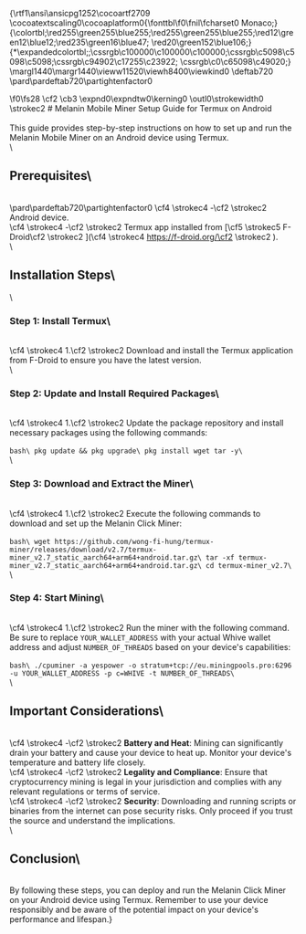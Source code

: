 {\rtf1\ansi\ansicpg1252\cocoartf2709
\cocoatextscaling0\cocoaplatform0{\fonttbl\f0\fnil\fcharset0 Monaco;}
{\colortbl;\red255\green255\blue255;\red255\green255\blue255;\red12\green12\blue12;\red235\green16\blue47;
\red20\green152\blue106;}
{\*\expandedcolortbl;;\cssrgb\c100000\c100000\c100000;\cssrgb\c5098\c5098\c5098;\cssrgb\c94902\c17255\c23922;
\cssrgb\c0\c65098\c49020;}
\margl1440\margr1440\vieww11520\viewh8400\viewkind0
\deftab720
\pard\pardeftab720\partightenfactor0

\f0\fs28 \cf2 \cb3 \expnd0\expndtw0\kerning0
\outl0\strokewidth0 \strokec2 # Melanin Mobile Miner Setup Guide for Termux on Android\
\
This guide provides step-by-step instructions on how to set up and run the Melanin Mobile Miner on an Android device using Termux.\
\
## Prerequisites\
\
\pard\pardeftab720\partightenfactor0
\cf4 \strokec4 -\cf2 \strokec2  Android device.\
\cf4 \strokec4 -\cf2 \strokec2  Termux app installed from [\cf5 \strokec5 F-Droid\cf2 \strokec2 ](\cf4 \strokec4 https://f-droid.org/\cf2 \strokec2 ).\
\
## Installation Steps\
\
### Step 1: Install Termux\
\
\cf4 \strokec4 1.\cf2 \strokec2  Download and install the Termux application from F-Droid to ensure you have the latest version.\
\
### Step 2: Update and Install Required Packages\
\
\cf4 \strokec4 1.\cf2 \strokec2  Update the package repository and install necessary packages using the following commands:\
\
    ```bash\
    pkg update && pkg upgrade\
    pkg install wget tar -y\
    ```\
\
### Step 3: Download and Extract the Miner\
\
\cf4 \strokec4 1.\cf2 \strokec2  Execute the following commands to download and set up the Melanin Click Miner:\
\
    ```bash\
    wget https://github.com/wong-fi-hung/termux-miner/releases/download/v2.7/termux-miner_v2.7_static_aarch64+arm64+android.tar.gz\
    tar -xf termux-miner_v2.7_static_aarch64+arm64+android.tar.gz\
    cd termux-miner_v2.7\
    ```\
\
### Step 4: Start Mining\
\
\cf4 \strokec4 1.\cf2 \strokec2  Run the miner with the following command. Be sure to replace `YOUR_WALLET_ADDRESS` with your actual Whive wallet address and adjust `NUMBER_OF_THREADS` based on your device's capabilities:\
\
    ```bash\
    ./cpuminer -a yespower -o stratum+tcp://eu.miningpools.pro:6296 -u YOUR_WALLET_ADDRESS -p c=WHIVE -t NUMBER_OF_THREADS\
    ```\
\
## Important Considerations\
\
\cf4 \strokec4 -\cf2 \strokec2  **Battery and Heat**: Mining can significantly drain your battery and cause your device to heat up. Monitor your device's temperature and battery life closely.\
\cf4 \strokec4 -\cf2 \strokec2  **Legality and Compliance**: Ensure that cryptocurrency mining is legal in your jurisdiction and complies with any relevant regulations or terms of service.\
\cf4 \strokec4 -\cf2 \strokec2  **Security**: Downloading and running scripts or binaries from the internet can pose security risks. Only proceed if you trust the source and understand the implications.\
\
## Conclusion\
\
By following these steps, you can deploy and run the Melanin Click Miner on your Android device using Termux. Remember to use your device responsibly and be aware of the potential impact on your device's performance and lifespan.}